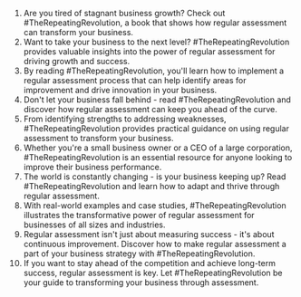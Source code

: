 1. Are you tired of stagnant business growth? Check out #TheRepeatingRevolution, a book that shows how regular assessment can transform your business.
2. Want to take your business to the next level? #TheRepeatingRevolution provides valuable insights into the power of regular assessment for driving growth and success.
3. By reading #TheRepeatingRevolution, you'll learn how to implement a regular assessment process that can help identify areas for improvement and drive innovation in your business.
4. Don't let your business fall behind - read #TheRepeatingRevolution and discover how regular assessment can keep you ahead of the curve.
5. From identifying strengths to addressing weaknesses, #TheRepeatingRevolution provides practical guidance on using regular assessment to transform your business.
6. Whether you're a small business owner or a CEO of a large corporation, #TheRepeatingRevolution is an essential resource for anyone looking to improve their business performance.
7. The world is constantly changing - is your business keeping up? Read #TheRepeatingRevolution and learn how to adapt and thrive through regular assessment.
8. With real-world examples and case studies, #TheRepeatingRevolution illustrates the transformative power of regular assessment for businesses of all sizes and industries.
9. Regular assessment isn't just about measuring success - it's about continuous improvement. Discover how to make regular assessment a part of your business strategy with #TheRepeatingRevolution.
10. If you want to stay ahead of the competition and achieve long-term success, regular assessment is key. Let #TheRepeatingRevolution be your guide to transforming your business through assessment.
